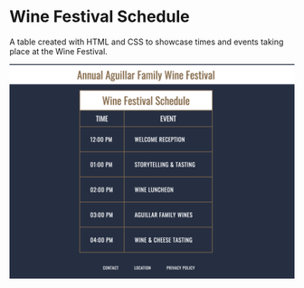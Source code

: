 # Wine Festival Schedule

 A table created with HTML and CSS to showcase times and events taking place at the Wine Festival.

![Screenshot of schedule](src/assets/images/schedule.png)
 
